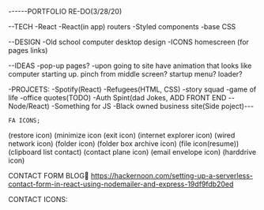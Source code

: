 ------PORTFOLIO RE-DO(3/28/20)

--TECH
-React
-React(in app) routers
-Styled components
-base CSS

--DESIGN
-Old school computer desktop design
-ICONS homescreen (for pages links)

--IDEAS
-pop-up pages?
-upon going to site have animation that looks like computer starting up. pinch from middle screen? startup menu? loader?


-PROJCETS:
    -Spotify(React)
    -Refugees(HTML, CSS)
    -story squad
    -game of life
    -office quotes(TODO)
    -Auth Spint(dad Jokes, ADD FRONT END --Node/React)
    -Something for JS
    -Black owned business site(Side poject)---

    FA ICONS; 
<i class="fas fa-window-restore"></i> (restore icon)
<i class="far fa-window-minimize"></i> (minimize icon
<i class="fas fa-window-close"></i> (exit icon)
<i class="fab fa-internet-explorer"></i> (internet explorer icon)
<i class="fas fa-network-wired"></i> (wired network icon)
<i class="fas fa-folder"></i> (folder icon)
<i class="fas fa-archive"></i>(folder box archive icon)
<i class="fas fa-file"></i> (file icon(resume))
<i class="fas fa-clipboard-list"></i> (clipboard list contact)
<i class="fas fa-paper-plane"></i> (contact plane icon)
<i class="fas fa-envelope-open-text"></i> (email envelope icon)
<i class="fas fa-hdd"></i> (harddrive icon)
<i class="fas fa-toolbox"></i>

  CONTACT FORM BLOG🧮 https://hackernoon.com/setting-up-a-serverless-contact-form-in-react-using-nodemailer-and-express-19df9fdb20ed


  CONTACT ICONS:

  